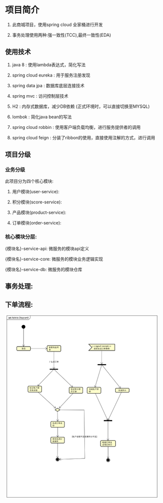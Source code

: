 # 项目简介

1. 此商城项目，使用spring cloud 全家桶进行开发

2. 事务处理使用两种:强一致性(TCC),最终一致性(EDA)


## 使用技术

1. java 8 : 使用lambda表达式，简化写法

2. spring cloud eureka : 用于服务注册发现

3. spring data jpa : 数据库底层连接技术

4. spring mvc : 访问控制层技术

5. H2 : 内存式数据库，减少DB依赖 (正式环境时，可以直接切换至MYSQL)

6. lombok : 简化java bean的写法

7. spring cloud robbin : 使用客户端负载均衡，进行服务提供者的调用

8. spring cloud feign : 分装了ribbon的使用，直接使用注解的方式，进行调用


## 项目分级

### 业务分级

此项目分为四个核心模块:

1. 用户模块(user-service):

1. 积分模块(score-service):

1. 产品模块(product-service):

1. 订单模块(order-service):


### 核心模块分层:

{模块名}-service-api: 微服务的模块api定义

{模块名}-service-core: 微服务的模块业务逻辑实现

{模块名}-service-db: 微服务的模块仓库


## 事务处理:

## 下单流程:

![](./docs/create_order.png)



